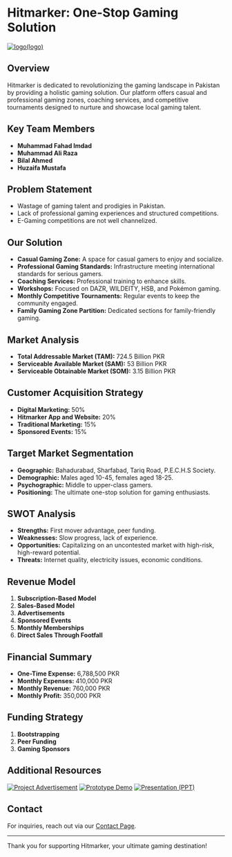 # Hitmarker: One-Stop Gaming Solution
[![logo(logo)](./assets/logo.jpg)](#)

## Overview
Hitmarker is dedicated to revolutionizing the gaming landscape in Pakistan by providing a holistic gaming solution. Our platform offers casual and professional gaming zones, coaching services, and competitive tournaments designed to nurture and showcase local gaming talent.

## Key Team Members
- **Muhammad Fahad Imdad**
- **Muhammad Ali Raza**
- **Bilal Ahmed**
- **Huzaifa Mustafa**

## Problem Statement
- Wastage of gaming talent and prodigies in Pakistan.
- Lack of professional gaming experiences and structured competitions.
- E-Gaming competitions are not well channelized.

## Our Solution
- **Casual Gaming Zone:** A space for casual gamers to enjoy and socialize.
- **Professional Gaming Standards:** Infrastructure meeting international standards for serious gamers.
- **Coaching Services:** Professional training to enhance skills.
- **Workshops:** Focused on DAZR, WILDEITY, HSB, and Pokémon gaming.
- **Monthly Competitive Tournaments:** Regular events to keep the community engaged.
- **Family Gaming Zone Partition:** Dedicated sections for family-friendly gaming.

## Market Analysis
- **Total Addressable Market (TAM):** 724.5 Billion PKR
- **Serviceable Available Market (SAM):** 53 Billion PKR
- **Serviceable Obtainable Market (SOM):** 3.15 Billion PKR

## Customer Acquisition Strategy
- **Digital Marketing:** 50%
- **Hitmarker App and Website:** 20%
- **Traditional Marketing:** 15%
- **Sponsored Events:** 15%

## Target Market Segmentation
- **Geographic:** Bahadurabad, Sharfabad, Tariq Road, P.E.C.H.S Society.
- **Demographic:** Males aged 10-45, females aged 18-25.
- **Psychographic:** Middle to upper-class gamers.
- **Positioning:** The ultimate one-stop solution for gaming enthusiasts.

## SWOT Analysis
- **Strengths:** First mover advantage, peer funding.
- **Weaknesses:** Slow progress, lack of experience.
- **Opportunities:** Capitalizing on an uncontested market with high-risk, high-reward potential.
- **Threats:** Internet quality, electricity issues, economic conditions.

## Revenue Model
1. **Subscription-Based Model**
2. **Sales-Based Model**
3. **Advertisements**
4. **Sponsored Events**
5. **Monthly Memberships**
6. **Direct Sales Through Footfall**

## Financial Summary
- **One-Time Expense:** 6,788,500 PKR
- **Monthly Expenses:** 410,000 PKR
- **Monthly Revenue:** 760,000 PKR
- **Monthly Profit:** 350,000 PKR

## Funding Strategy
1. **Bootstrapping**
2. **Peer Funding**
3. **Gaming Sponsors**

## Additional Resources
[![Project Advertisement](https://img.youtube.com/vi/a6-WnWAasjE/0.jpg)](https://youtu.be/a6-WnWAasjE?si=6PVxGHjaJ3UlETdj)
[![Prototype Demo](https://via.placeholder.com/150?text=Prototype+Demo)](https://marvelapp.com/prototype/847f95e/screen/89815902)
[![Presentation (PPT)](https://via.placeholder.com/150?text=View+Presentation)](#)


## Contact
For inquiries, reach out via our [Contact Page](#).

---

Thank you for supporting Hitmarker, your ultimate gaming destination!

